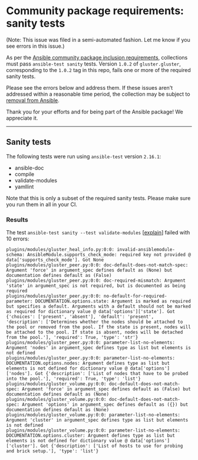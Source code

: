 # Community package requirements: sanity tests

(Note: This issue was filed in a semi-automated fashion. Let me know if you see errors in this issue.)

As per the [Ansible community package inclusion requirements][ci-testing], collections must pass `ansible-test sanity` tests. Version `1.0.2` of `gluster.gluster`, corresponding to the `1.0.2` tag in this repo, fails one or more of the required sanity tests.


Please see the errors below and address them. If these issues aren't addressed within a reasonable time period, the collection may be subject to [removal from Ansible][removal].

Thank you for your efforts and for being part of the Ansible package! We appreciate it.

---

## Sanity tests

The following tests were run using `ansible-test` version `2.16.1`:

- ansible-doc
- compile
- validate-modules
- yamllint

Note that this is only a subset of the required sanity tests. Please make sure you run them in all in your CI.

### Results

The test `ansible-test sanity --test validate-modules` [[explain](https://docs.ansible.com/ansible-core/2.16/dev_guide/testing/sanity/validate-modules.html)] failed with 10 errors:

``` text
plugins/modules/gluster_heal_info.py:0:0: invalid-ansiblemodule-schema: AnsibleModule.supports_check_mode: required key not provided @ data['supports_check_mode']. Got None
plugins/modules/gluster_peer.py:0:0: doc-default-does-not-match-spec: Argument 'force' in argument_spec defines default as (None) but documentation defines default as (False)
plugins/modules/gluster_peer.py:0:0: doc-required-mismatch: Argument 'state' in argument_spec is not required, but is documented as being required
plugins/modules/gluster_peer.py:0:0: no-default-for-required-parameter: DOCUMENTATION.options.state: Argument is marked as required but specifies a default. Arguments with a default should not be marked as required for dictionary value @ data['options']['state']. Got {'choices': ['present', 'absent'], 'default': 'present', 'description': ['Determines whether the nodes should be attached to the pool or removed from the pool. If the state is present, nodes will be attached to the pool. If state is absent, nodes will be detached from the pool.'], 'required': True, 'type': 'str'}
plugins/modules/gluster_peer.py:0:0: parameter-list-no-elements: Argument 'nodes' in argument_spec defines type as list but elements is not defined
plugins/modules/gluster_peer.py:0:0: parameter-list-no-elements: DOCUMENTATION.options.nodes: Argument defines type as list but elements is not defined for dictionary value @ data['options']['nodes']. Got {'description': ['List of nodes that have to be probed into the pool.'], 'required': True, 'type': 'list'}
plugins/modules/gluster_volume.py:0:0: doc-default-does-not-match-spec: Argument 'force' in argument_spec defines default as (False) but documentation defines default as (None)
plugins/modules/gluster_volume.py:0:0: doc-default-does-not-match-spec: Argument 'options' in argument_spec defines default as ({}) but documentation defines default as (None)
plugins/modules/gluster_volume.py:0:0: parameter-list-no-elements: Argument 'cluster' in argument_spec defines type as list but elements is not defined
plugins/modules/gluster_volume.py:0:0: parameter-list-no-elements: DOCUMENTATION.options.cluster: Argument defines type as list but elements is not defined for dictionary value @ data['options']['cluster']. Got {'description': ['List of hosts to use for probing and brick setup.'], 'type': 'list'}
```




[ci-testing]: https://docs.ansible.com/ansible/latest/community/collection_contributors/collection_requirements.html#ci-testing
[repo-mgmt]: https://docs.ansible.com/ansible/latest/community/collection_contributors/collection_requirements.html#repository-management
[removal]: https://github.com/ansible-collections/overview/blob/main/removal_from_ansible.rst
